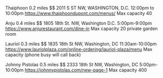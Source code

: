 Thaiphoon
0.2 miles
$$
2011 S ST NW, WASHINGTON, D.C.
12:00pm to 10:00pm
https://www.thaiphoondupont.com/menus/
Max capacity 40

Anju
0.4 miles
$$
1805 18th St. NW, Washington D.C.
5:00pm-9:00pm
https://www.anjurestaurant.com/dine-in
Max capacity 20 private garden room

Lauriol
0.3 miles
$$
1835 18th St NW, Washington, DC
11:30am-10:00pm
https://www.lauriolplaza.com/online-ordering/lauriol-plaza/menu
Max capacity (phone busy will call back)

Johnny Pistolas
0.5 miles
$$
2333 18th St NW, Washington, DC
5:00pm-10:00pm
https://johnnypistolas.com/new-page-1
Max capacity 400
